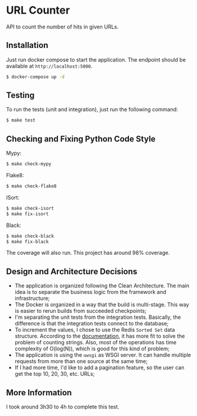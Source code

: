 # URL Counter
API to count the number of hits in given URLs.

## Installation
Just run docker compose to start the application. The endpoint should be available at `http://localhost:5000`.
```bash
$ docker-compose up -d
```

## Testing
To run the tests (unit and integration), just run the following command:
```bash
$ make test
```

## Checking and Fixing Python Code Style
Mypy:
```bash
$ make check-mypy
```

Flake8:
```bash
$ make check-flake8
```

ISort:
```bash
$ make check-isort
$ make fix-isort
```

Black:
```bash
$ make check-black
$ make fix-black
```

The coverage will also run. This project has around 98% coverage.

## Design and Architecture Decisions

- The application is organized following the Clean Architecture. The main idea is to separate the business logic from the framework and infrastructure;
- The Docker is organized in a way that the build is multi-stage. This way is easier to rerun builds from succeeded checkpoints;
- I'm separating the unit tests from the integration tests. Basically, the difference is that the integration tests connect to the database;
- To increment the values, I chose to use the Redis `Sorted Set` data structure. According to the [documentation](https://redis.io/docs/data-types/sorted-sets/), it has more fit to solve the problem of counting strings. Also, most of the operations has time complexity of O(log(N)), which is good for this kind of problem;
- The application is using the `uwsgi` as WSGI server. It can handle multiple requests from more than one source at the same time;
- If I had more time, I'd like to add a pagination feature, so the user can get the top 10, 20, 30, etc. URLs;

## More Information
I took around 3h30 to 4h to complete this test.